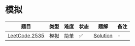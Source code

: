 # 模拟

| 题目                                                                                                     | 类型 | 难度 | 状态 | 题解                                  | 备注 |
|--------------------------------------------------------------------------------------------------------|----|----|----|-------------------------------------|----|
| [LeetCode 2535](https://leetcode.cn/problems/difference-between-element-sum-and-digit-sum-of-an-array) | 模拟 | 简单 | ✅  | [Solution](ACM-题解-LeetCode-2535.md) | -  |